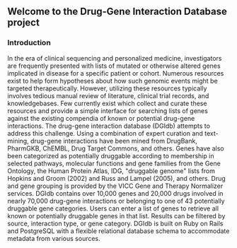 ## Welcome to the Drug-Gene Interaction Database project

### Introduction

In the era of clinical sequencing and personalized medicine, investigators are frequently presented with lists of mutated or otherwise altered genes implicated in 
disease for a specific patient or cohort. Numerous resources exist to help form hypotheses about how such genomic events might be targeted therapeutically. However, 
utilizing these resources typically involves tedious manual review of literature, clinical trial records, and knowledgebases. Few currently exist which collect and 
curate these resources and provide a simple interface for searching lists of genes against the existing compendia of known or potential drug-gene interactions. The 
drug-gene interaction database (DGIdb) attempts to address this challenge. Using a combination of expert curation and text-mining, drug-gene interactions have been 
mined from DrugBank, PharmGKB, ChEMBL, Drug Target Commons, and others. Genes have also been categorized as potentially druggable according to membership in selected 
pathways, molecular functions and gene families from the Gene Ontology, the Human Protein Atlas, IDG, "druggable genome" lists from Hopkins and Groom (2002) and Russ 
and Lampel (2005), and others. Drug and gene grouping is provided by the VICC Gene and Therapy Normalizer services. DGIdb contains over 10,000 genes and 20,000 drugs 
involved in nearly 70,000 drug-gene interactions or belonging to one of 43 potentially druggable gene categories. Users can enter a list of genes to retrieve all known 
or potentially druggable genes in that list. Results can be filtered by source, interaction type, or gene category. DGIdb is built on Ruby on Rails and PostgreSQL with 
a flexible relational database schema to accommodate metadata from various sources.

<!--

**Here are some ideas to get you started:**

🙋‍♀️ A short introduction - what is your organization all about?
🌈 Contribution guidelines - how can the community get involved?
👩‍💻 Useful resources - where can the community find your docs? Is there anything else the community should know?
🍿 Fun facts - what does your team eat for breakfast?
🧙 Remember, you can do mighty things with the power of [Markdown](https://docs.github.com/github/writing-on-github/getting-started-with-writing-and-formatting-on-github/basic-writing-and-formatting-syntax)
-->
